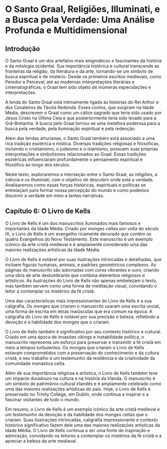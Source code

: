 
# O Santo Graal, Religiões, Illuminati, e a Busca pela Verdade: Uma Análise Profunda e Multidimensional

## Introdução
O Santo Graal é um dos artefatos mais enigmáticos e fascinantes da história e da mitologia ocidental. Sua importância histórica e cultural transcende as fronteiras da religião, da literatura e da arte, tornando-se um símbolo de busca espiritual e de mistério. Desde os primeiros escritos medievais, como Peredur e Perceval, até as modernas interpretações literárias e cinematográficas, o Graal tem sido objeto de inúmeras especulações e interpretações.

A lenda do Santo Graal está intimamente ligada às histórias do Rei Arthur e dos Cavaleiros da Távola Redonda. Esses contos, que surgiram na Idade Média, descrevem o Graal como um cálice sagrado que teria sido usado por Jesus Cristo na Última Ceia e que posteriormente teria sido levado para a Grã-Bretanha. A busca pelo Graal tornou-se uma metáfora poderosa para a busca pela verdade, pela iluminação espiritual e pela redenção.

Além das lendas arturianas, o Santo Graal também está associado a uma rica tradição esotérica e mística. Diversas tradições religiosas e filosóficas, incluindo o cristianismo, o judaísmo e o islamismo, possuem suas próprias interpretações e simbolismos relacionados ao Graal. Essas tradições esotéricas influenciaram profundamente o pensamento espiritual e filosófico ao longo dos séculos.

Neste texto, exploraremos a interseção entre o Santo Graal, as religiões, a ciência e os Illuminati, com o objetivo de descobrir onde está a verdade. Analisaremos como essas forças históricas, espirituais e políticas se entrelaçam para formar nossa percepção do mundo e como podemos discernir a verdade em meio a tantas narrativas.

## Capítulo 6: O Livro de Kells
O Livro de Kells é um dos manuscritos iluminados mais famosos e importantes da Idade Média. Criado por monges celtas por volta do século IX, o Livro de Kells é um evangelho ricamente decorado que contém os quatro Evangelhos do Novo Testamento. Este manuscrito é um exemplo icônico da arte cristã medieval e é amplamente considerado uma das maiores realizações artísticas da Idade Média.

O Livro de Kells é notável por suas ilustrações intrincadas e detalhadas, que incluem figuras humanas, animais, e padrões geométricos complexos. As páginas do manuscrito são adornadas com cores vibrantes e ouro, criando uma obra de arte deslumbrante que combina elementos religiosos e artísticos. As ilustrações do Livro de Kells não apenas embelezam o texto, mas também servem como uma forma de meditação visual, convidando o leitor a contemplar os mistérios da fé cristã.

Uma das características mais impressionantes do Livro de Kells é a sua caligrafia. Os monges que criaram o manuscrito usaram uma escrita uncial, uma forma de escrita em letras maiúsculas que era comum na época. A caligrafia do Livro de Kells é notável por sua precisão e beleza, refletindo a devoção e a habilidade dos monges que o criaram.

O Livro de Kells também é significativo por seu contexto histórico e cultural. Criado em uma época de invasões vikings e instabilidade política, o manuscrito representa um esforço para preservar e transmitir a fé cristã em meio a tempos turbulentos. Os monges que criaram o Livro de Kells estavam comprometidos com a preservação do conhecimento e da cultura cristã, e seu trabalho é um testemunho da resiliência e da criatividade da comunidade monástica celta.

Além de sua importância religiosa e artística, o Livro de Kells também teve um impacto duradouro na cultura e na história da Irlanda. O manuscrito é um símbolo do patrimônio cultural irlandês e é amplamente celebrado como uma das maiores realizações artísticas do país. Hoje, o Livro de Kells é preservado no Trinity College, em Dublin, onde continua a inspirar e a fascinar visitantes de todo o mundo.

Em resumo, o Livro de Kells é um exemplo icônico da arte cristã medieval e um testemunho da devoção e da habilidade dos monges celtas que o criaram. Suas ilustrações intrincadas, caligrafia impressionante e contexto histórico significativo fazem dele uma das maiores realizações artísticas da Idade Média. O Livro de Kells continua a ser uma fonte de inspiração e admiração, convidando os leitores a contemplar os mistérios da fé cristã e a apreciar a beleza da arte medieval.





